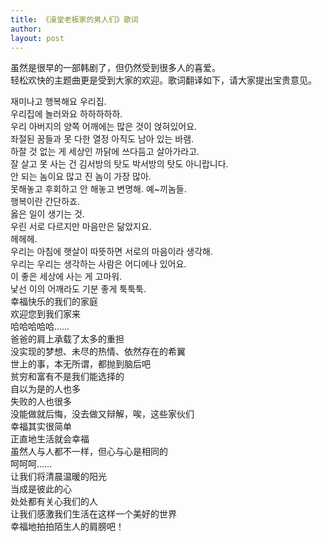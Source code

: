 ```yaml
---
title: 《澡堂老板家的男人们》歌词 
author:
layout: post
---
```

<p>虽然是很早的一部韩剧了，但仍然受到很多人的喜爱。<br />
轻松欢快的主题曲更是受到大家的欢迎。歌词翻译如下，请大家提出宝贵意见。</p>
<p>재미나고 행복해요 우리집.<br />
우리집에 놀러와요 하하하하하.<br />
우리 아버지의 양쪽 어깨에는 많은 것이 얹혀있어요.<br />
좌절된 꿈들과 못 다한 열정 아직도 남아 있는 바램.<br />
하잘 것 없는 게 세상인 까닭에 쓰다듬고 살아가라고.<br />
잘 살고 못 사는 건 김서방의 탓도 박서방의 탓도 아니랍니다.<br />
안 되는 놈이요 많고 진 놈이 가장 많아.<br />
못해놓고 후회하고 안 해놓고 변명해. 예~끼놈들.<br />
행복이란 간단하죠.<br />
옳은 일이 생기는 것.<br />
우린 서로 다르지만 마음만은 닮았지요.<br />
헤헤헤.<br />
우리는 아침에 햇살이 따뜻하면 서로의 마음이라 생각해.<br />
우리는 우리는 생각하는 사람은 어디에나 있어요.<br />
이 좋은 세상에 사는 게 고마워.<br />
낯선 이의 어깨라도 기분 좋게 툭툭툭.<br />
幸福快乐的我们的家庭<br />
欢迎您到我们家来<br />
哈哈哈哈哈……<br />
爸爸的肩上承载了太多的重担<br />
没实现的梦想、未尽的热情、依然存在的希翼<br />
世上的事，本无所谓，都抛到脑后吧<br />
贫穷和富有不是我们能选择的<br />
自以为是的人也多<br />
失败的人也很多<br />
没能做就后悔，没去做又辩解，唉，这些家伙们<br />
幸福其实很简单<br />
正直地生活就会幸福<br />
虽然人与人都不一样，但心与心是相同的<br />
呵呵呵……<br />
让我们将清晨温暖的阳光<br />
当成是彼此的心<br />
处处都有关心我们的人<br />
让我们感激我们生活在这样一个美好的世界<br />
幸福地拍拍陌生人的肩膀吧！</p>
